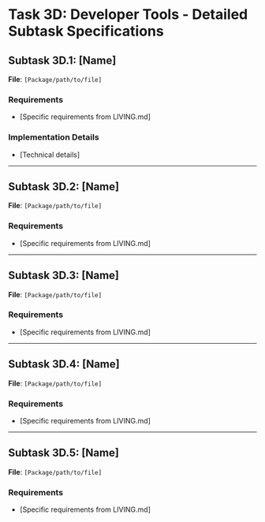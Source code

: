# Task 3D: Developer Tools - Detailed Subtask Specifications

## Subtask 3D.1: [Name]
**File**: `[Package/path/to/file]`

### Requirements
- [Specific requirements from LIVING.md]

### Implementation Details
- [Technical details]

---

## Subtask 3D.2: [Name]
**File**: `[Package/path/to/file]`

### Requirements
- [Specific requirements from LIVING.md]

---

## Subtask 3D.3: [Name]
**File**: `[Package/path/to/file]`

### Requirements
- [Specific requirements from LIVING.md]

---

## Subtask 3D.4: [Name]
**File**: `[Package/path/to/file]`

### Requirements
- [Specific requirements from LIVING.md]

---

## Subtask 3D.5: [Name]
**File**: `[Package/path/to/file]`

### Requirements
- [Specific requirements from LIVING.md]
